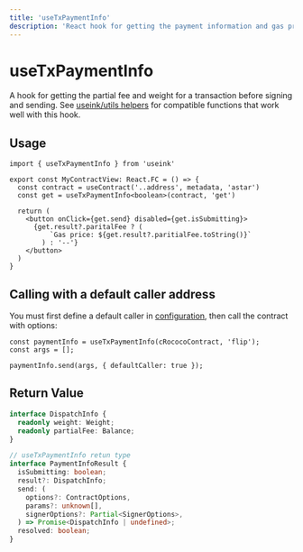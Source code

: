 ```yaml
---
title: 'useTxPaymentInfo'
description: 'React hook for getting the payment information and gas price of a transaction'
---
```


# useTxPaymentInfo

A hook for getting the partial fee and weight for a transaction before signing and
sending. See [useink/utils helpers](/frontend/utils/pick#picktxinfo) for compatible
functions that work well with this hook. 

## Usage

```tsx
import { useTxPaymentInfo } from 'useink'

export const MyContractView: React.FC = () => {
  const contract = useContract('..address', metadata, 'astar')
  const get = useTxPaymentInfo<boolean>(contract, 'get')

  return (
    <button onClick={get.send} disabled={get.isSubmitting}>
      {get.result?.paritalFee ? (
          `Gas price: ${get.result?.paritialFee.toString()}`
        ) : '--'}
    </button>
  )
}
```

## Calling with a default caller address

You must first define a default caller in [configuration](/frontend/configuration#configprops), then call the contract with options:

```tsx
const paymentInfo = useTxPaymentInfo(cRococoContract, 'flip');
const args = [];

paymentInfo.send(args, { defaultCaller: true });
```

## Return Value

```ts
interface DispatchInfo {
  readonly weight: Weight; 
  readonly partialFee: Balance;
}

// useTxPaymentInfo retun type
interface PaymentInfoResult {
  isSubmitting: boolean;
  result?: DispatchInfo;
  send: (
    options?: ContractOptions,
    params?: unknown[],
    signerOptions?: Partial<SignerOptions>,
  ) => Promise<DispatchInfo | undefined>;
  resolved: boolean;
}
```